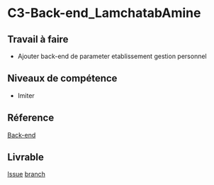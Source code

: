# C3-Back-end_LamchatabAmine

## Travail à faire

- Ajouter back-end de parameter etablissement gestion personnel

## Niveaux de compétence

- Imiter

## Réference

[Back-end](https://laravel.com/)

## Livrable

[Issue](https://github.com/solicoders/gestion-personnels/issues/63)
[branch](https://github.com/solicoders/gestion-personnels/tree/63-gestionparametres_etablissement)